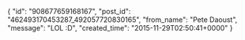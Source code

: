  {
   "id": "908677659168167",
   "post_id": "462493170453287_492057720830165",
   "from_name": "Pete Daoust",
   "message": "LOL :D",
   "created_time": "2015-11-29T02:50:41+0000"
 }
